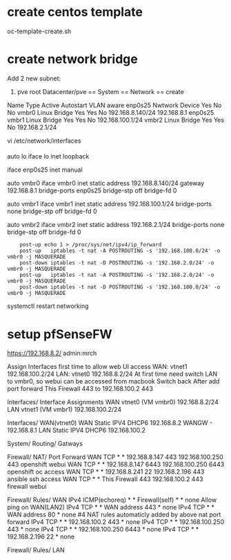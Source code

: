 
# create centos template

oc-template-create.sh

# create network bridge
Add 2 new subnet:
1. pve root
Datacenter/pve == System == Network == create

Name    Type            Active Autostart VLAN aware
enp0s25 Nwtwork Device  Yes  No   No
vmbr0   Linux Bridge    Yes  Yes  No     192.168.8.140/24  192.168.8.1  enp0s25
vmbr1   Linux Bridge    Yes  Yes  No     192.168.100.1/24
vmbr2   Linux Bridge    Yes  Yes  No     192.168.2.1/24

vi /etc/network/interfaces
####
auto lo
iface lo inet loopback

iface enp0s25 inet manual

auto vmbr0
iface vmbr0 inet static
        address 192.168.8.140/24
        gateway 192.168.8.1
        bridge-ports enp0s25
        bridge-stp off
        bridge-fd 0

auto vmbr1
iface vmbr1 inet static
        address 192.168.100.1/24
        bridge-ports none
        bridge-stp off
        bridge-fd 0

auto vmbr2
iface vmbr2 inet static
        address 192.168.2.1/24
        bridge-ports none
        bridge-stp off
        bridge-fd 0

        post-up echo 1 > /proc/sys/net/ipv4/ip_forward
        post-up   iptables -t nat -A POSTROUTING -s '192.168.100.0/24' -o vmbr0 -j MASQUERADE
        post-down iptables -t nat -D POSTROUTING -s '192.168.2.0/24' -o vmbr0 -j MASQUERADE
        post-up   iptables -t nat -A POSTROUTING -s '192.168.2.0/24' -o vmbr0 -j MASQUERADE
        post-down iptables -t nat -D POSTROUTING -s '192.168.100.0/24' -o vmbr0 -j MASQUERADE


systemctl restart networking

# setup pfSenseFW
https://192.168.8.2/
admin:mrch


Assign Interfaces first time to allow web UI access
WAN: vtnet1 192.168.100.2/24
LAN: vtnet0 192.168.8.2/24
At first time need switch LAN to vmbr0, so webui can be accessed from macbook
Switch back After add port forward This Firewall 443  to   192.168.100.2 443 


Interfaces/ Interface Assignments
WAN vtnet0  (VM vmbr0) 192.168.8.2/24
LAN vtnet1  (VM vmbr1) 192.168.100.2/24

Interfaces/ WAN(vtnet0)
WAN     Static IPV4    DHCP6    192.168.8.2    WANGW - 192.168.8.1
LAN     Static IPV4    DHCP6    192.168.100.2  

System/ Routing/ Gatways

Firewall/ NAT/ Port Forward
WAN TCP * * 192.168.8.147 443     192.168.100.250 443     openshift webui
WAN TCP * * 192.168.8.147 6443    192.168.100.250 6443    openshift oc access
WAN TCP * * 192.168.8.241 22      192.168.2.196 443       ansible ssh access
WAN TCP * * This Firewall 443     192.168.100.2 443       firewall webui

Firewall/ Rules/ WAN
IPv4 ICMP(echoreq) * *  Firewall(self)  * * none Allow ping on WAN(LAN2)
IPv4 TCP * *            WAN address     443 * none
IPv4 TCP * *            WAN address     80 * none
#4 NAT rules automaticly added by above nat port forward
IPv4 TCP * *            192.168.100.2       443 * none
IPv4 TCP * *            192.168.100.250     443 * none
IPv4 TCP * *            192.168.100.250     6443 * none
IPv4 TCP * *            192.168.2.196       22 * none

Firewall/ Rules/ LAN
